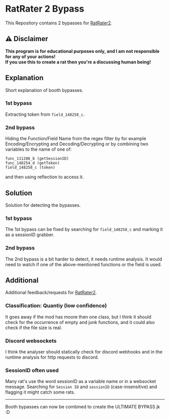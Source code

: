 # RatRater 2 Bypass

This Repository contains 2 bypasses for [RatRater2].

## ⚠️ Disclaimer

**This program is for educational purposes only, and I am not responsible for any of your actions!** \
**If you use this to create a rat then you're a discussing human being!**

## Explanation

Short explanation of booth bypasses.

### 1st bypass

Extracting token from `field_148258_c`.

### 2nd bypass

Hiding the Function/Field Name from the regex filter by for example
Encoding/Encrypting and Decoding/Decrypting or
by combining two variables to the name of one of:

```
func_111286_b (getSessionID)
func_148254_d (getToken)
field_148258_c (token)
```

and then using reflection to access it.

## Solution

Solution for detecting the bypasses.

### 1st bypass

The 1st bypass can be fixed by searching for `field_148258_c` and marking it as a sessionID grabber.

### 2nd bypass

The 2nd bypass is a bit harder to detect, it needs runtime analysis.
It would need to watch if one of the above-mentioned functions or the field is used.

## Additional

Additional feedback/requests for [RatRater2].

### Classification: Quantiy (low confidence)

It goes away if the mod has moore then one class,
but I think it should check for the occurrence of empty and junk functions, and
it could also check if the file size is real.

### Discord websockets

I think the analyser should statically check for discord webhooks and 
in the runtime analysis for http requests to discord.

### SessionID often used

Many rat's use the word sessionID as a variable name or in a websocket message.
Searching for `Session ID` and `sessionID` (case-insensitive) and flagging it might catch some rats.

---

Booth bypasses can now be combined to create the ULTIMATE BYPASS jk :D

[RatRater2]: https://github.com/KTibow/RatRater2
